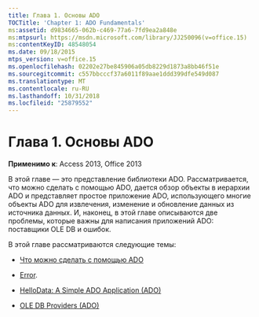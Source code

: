 ```yaml
---
title: Глава 1. Основы ADO
TOCTitle: 'Chapter 1: ADO Fundamentals'
ms:assetid: d9834665-062b-c469-77a6-7fd9ea2a848e
ms:mtpsurl: https://msdn.microsoft.com/library/JJ250096(v=office.15)
ms:contentKeyID: 48548054
ms.date: 09/18/2015
mtps_version: v=office.15
ms.openlocfilehash: 02202e27be845906a05db8229d1873a8bb46f51e
ms.sourcegitcommit: c557bbcccf37a6011f89aae1ddd399dfe549d087
ms.translationtype: MT
ms.contentlocale: ru-RU
ms.lasthandoff: 10/31/2018
ms.locfileid: "25879552"
---
```

# <a name="chapter-1-ado-fundamentals"></a>Глава 1. Основы ADO


**Применимо к**: Access 2013, Office 2013

В этой главе — это представление библиотеки ADO. Рассматривается, что можно сделать с помощью ADO, дается обзор объекты в иерархии ADO и представляет простое приложение ADO, использующего многие объекты ADO для извлечения, изменение и обновление данных из источника данных. И, наконец, в этой главе описываются две проблемы, которые важны для написания приложений ADO: поставщики OLE DB и ошибок.

В этой главе рассматриваются следующие темы:

- [Что можно сделать с помощью ADO](what-you-can-do-with-ado.md)

- [Error](errors.md).

- [HelloData: A Simple ADO Application (ADO)](hellodata-a-simple-ado-application.md)

- [OLE DB Providers (ADO)](ole-db-providers.md)